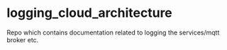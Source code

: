 # logging_cloud_architecture
Repo which contains documentation related to logging the services/mqtt broker etc.
